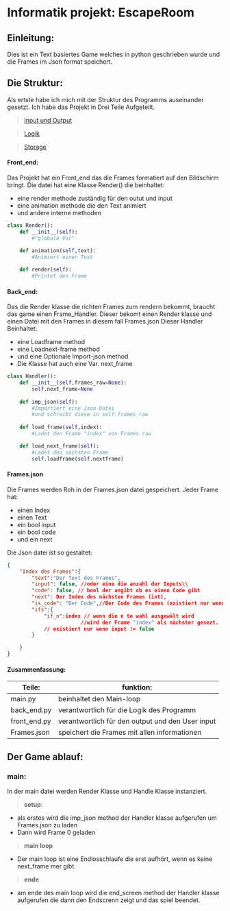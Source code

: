 # Informatik projekt: EscapeRoom

## Einleitung:
Dies ist ein Text basiertes Game welches in
python geschrieben wurde und die Frames im Json format speichert.


## Die Struktur:
Als ertste habe ich mich mit der Struktur des Programms auseinander
gesetzt. Ich habe das Projekt in Drei Teile Aufgeteilt. 
> [Input und Output](front_end.py)

> [Logik](back_end.py)

> [Storage](Frames.json)

#### Front_end:
Das Projekt hat ein Front_end das die Frames formatiert auf den Bildschirm
bringt. Die datei hat eine Klasse Render() die beinhaltet:

- eine render methode zuständig für den outut und input 
- eine animation methode die den Text animiert
- und andere interne methoden

```python
class Render():
    def __init__(self):
        #"globale Var"

    def animation(self,text):
        #Animiert einen Text
    
    def render(self):
        #Printet den Frame
```

#### Back_end:
Das die Render klasse die richten Frames zum rendern bekommt,
braucht das game einen Frame_Handler.
Dieser bekomt einen Render klasse und einen Datei mit den Frames in diesem fall Frames.json
Dieser Handler Beinhaltet:
- eine Loadframe method
- eine Loadnext-frame method
- und eine Optionale Import-json method
- Die Klasse hat auch eine Var. next_frame

```python
class Handler():
    def __init__(self,frames_raw=None):
        self.next_frame=None
    
    def imp_json(self):
        #Importiert eine Json Datei
        #und schreibt diese in self.frames_raw
    
    def load_frame(self,index):
        #Ladet den Frame "index" von Frames raw

    def load_next_frame(self):
        #Ladet den nächsten Frame
        self.loadframe(self.nextframe)
```

#### Frames.json
Die Frames werden Roh in der Frames.json datei gespeichert.
Jeder Frame hat:
- einen Index
- einen Text
- ein bool input
- ein bool code
- und ein next

Die Json datei ist so gestaltet:

```json
{
    "Index des Frames":{
        "text":"Der Text des Frames",
        "input": false, //oder eine die anzahl der Inputs\\
        "code": false, // bool der angibt ob es einen Code gibt
        "next": Der Index des nächsten Frames (int),
        "is_code": "Der Code",//Der Code des Frames (existiert nur wenn code != false)
        "ifs":{
            "if_n":index // wenn die n te wahl ausgewält wird
                        //wird der Frame "index" als nächster gesezt.
            // existiert nur wenn input != false
        }

    }
}
```

#### Zusammenfassung:
| Teile:| funktion:|
|---|---|
|main.py| beinhaltet den Main-loop|
|back_end.py|verantwortlich für die Logik des Programm|
|front_end.py|verantwortlich für den output und den User input|
|Frames.json|speichert die Frames mit allen informationen|

## Der Game ablauf:
### main:
In der main datei werden Render Klasse und Handle Klasse instanziert.
> **setup**:
- als erstes wird die imp_json method der Handler klasse aufgerufen
um Frames.json zu laden
- Dann wird Frame 0 geladen
> **main loop**
- Der main loop ist eine Endlosschlaufe die erst aufhört, wenn es keine next_frame mer gibt.
> **ende**
- am ende des main loop wird die end_screen method
der Handler klasse aufgerufen die dann den Endscrenn zeigt und das spiel beendet.

